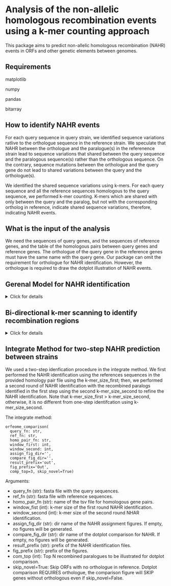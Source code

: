 # Analysis of the non-allelic homologous recombination events using a k-mer counting approach

This package aims to predict non-allelic homologous recombination (NAHR) events in ORFs and other genetic elements between genomes.

## Requirements

matplotlib

numpy

pandas

bitarray

## How to identify NAHR events

For each query sequence in query strain, we identified sequence variations ratlive to the orthologue sequence in the reference strain. We speculate that NAHR between the orthologue and the paralogue(s) in the referenence strain lead to sequence variations that shared between the query sequence and the paralogous sequence(s) rather than the orthologous sequence. On the contrary, sequence mutations between the orthologue and the query gene do not lead to shared variations between the query and the orthologue(s).

We identified the shared sequence variations using k-mers. For each query sequence and all the reference sequences homologous to the query sequence, we performed k-mer counting. K-mers which are shared with only between the query and the paralog, but not with the corresponding ortholog in reference, indicate shared sequence variations, therefore, indicating NAHR events.


## What is the input of the analysis

We need the sequences of query genes, and the sequences of reference genes, and the table of the homologous pairs between query genes and reference genes. The orthologue of the query gene in the reference genes must have the same name with the query gene. Our package can omit the requirement for orthologue for NAHR identification. However, the orthologue is required to draw the dotplot illustration of NAHR events.

## Gerenal Model for NAHR identification

<details>
  <summary>Click for details</summary>
<p>
Each query sequence is separated into minimal recombination regions (including non-recombined regions as the special case for minimal recombination regions) and the homologous flanking regions.
 </p>
<p> 
  Minimal recombination regions
  
  Minimal recombination regions are regions containing the k-mers shared only with the query sequence and the recombined paralogues in NAHR (recombined k-mers).
  
  1. In order to minimize the NAHR events and the associated recombined paralogues, the adjacent minimal recombination regions will be combined if they share a paralogue, i.e. all the adjacent minimal recombination regions are associated with different paralogues.
  
  2. The length of the minimal recombination regions satisfying 1. is minimized by trimming the minimal recombination regions to the first and last recombined k-mers within the regions. 
  
  Non-recombined regions
  
  Non-recombined regions is a operationaly a special form of minimal recombination regions which are identified using k-mers shared only between the query sequence and the orthologue sequence. The boundaries of the non-recombined regions are also set up with the first and last k-mer shared only between the query and the orthoogue. In practice, our package do not specially label the non-recombined regions. They are the minimal recombination regions in which the orthologue gene leads to "NAHR".
  
  Homologous flanking regions
  
  Homologous flanking regions are regions between the minimal recombination regions and the non-recombined regions. By definition, all the shared k-mers between the query sequence and the reference sequences are shared between the query sequence in the query strain, the orthologue sequence and the recombined paralogues. Therefore, this region is shared between the orthologue and the recombined paralogue for NAHR.
  
  The homologous flanking regions can also occur between two minimal recombination regions, which indicate an NAHR event between the two (sets of) parlogues associated with the two regions. Similarly, all the shared k-mers within these regions are shared between the query, and the two (sets of) paralogues.
  
</p>
  
  
  
</details>

## Bi-directional k-mer scanning to identify recombination regions

<details>
  <summary>Click for details</summary>
  The minimal recombination regions and the homologous flanking regions are identified using bi-directional k-mer scanning.
  <ol>
  <li> K-mer counting in reference sequences </li>
  
  For a query sequence with N reference sequences, we count the k-mers in 1XN binrary arrays. Each array records the existance of one kmer in reference sequence 1, 2, 3, ..., N. We call the {k-mer: binary array of the associated reference sequences} the reference dictionary.
  
  <li> Forward scanning </li>
  
  We scan the k-mer from the 5' end of the query sequence. 
  <ol>
  <li> We find the first k-mer shared between the query and the references, which is the start location of the first minimal recombination region. </li>
 <li> We iniate the associated refereence sequences of the first minimal recombination region with the reference sequences accounting for the first k-mer to the reference dictionary </li>
  <li> Proceed to the next k-mer. Skip it if it is not shared with the reference. </li>
  <li> For the next shared k-mer, perform intersection of the associated refereence sequences with the next shared k-mer and those with the recombination region.</li>
  <li>
  If the intersection is not empty, update the associated refereence sequences of the first minimal recombination with the intersection set. Repeat the iii-v/vi until the end of the query. </li>
  <li>
 If the intersection is empty, this indicates that non of the reference sequences contains all the shared k-mers. This location is the start of the next minimal recombination region, and we initiated the the associated refereence sequences of the next minimal recombination region with the reference sequences accounting for the first k-mer to the reference dictionary. Repeat iii-v/vi until the end of the query.</li>
  </ol>
  After the forward scanning, we obtained the start locations of all the minimal recombination regions (as well as the non-recombined regions as the special case).
  
  
  <li> Backward scanning </li>
  
  We performed similar scanning from the 3' end, and obtained the end locations of  all the minimal recombination regions (as well as the non-recombined regions as the special case).
  
  <li> Combination of forward and backward scanning to identify minimal recombination regions, non-recombined regions and the homologous flanking regions. </li>
  
  The forward scaning identifies recombination regions separated with the start locations of the minimal recombination regions, therefore, they are constituted with two parts: The left part is the minimal recombination region, and the right part is the homologous flanking region. Similarly, backward scanning identifies recombination regions separated with the end locations of the minimal recombination regions, therefore, they are constituted with two parts: The left part is the homologous flanking region and the right part is the minimal recombination region. 
  
  When we intersect the two sets of recombination regions, the forward and backward recombination regions identifying the same NAHR event will associated with the same (or at least one shared) reference genes, and the overlap of the two regions define the minimal recombination region; In contrast, the forward and backward recombination regions identifying the recombined region and the adjacent non-recombined regions are associated with different reference genes, thus, the overlap of the two regions define the homologous flanking region.
  </ol>

  
  
</details>
  
## Integrate Method for two-step NAHR prediction between strains

We used a two-step idenfication procedure in the integrate method. We first performed the NAHR identification using the references sequences in the provided homology pair file using the k-mer_size_first; then, we performed a second round of NAHR identification with the recombined paralogs identified in the first step using the second k-mer_size_second to refine the NAHR identification. Note that k-mer_size_first > k-mer_size_second, otherwise, it is no different from one-step identifcation using k-mer_size_second.

The integrate method:

```
orfeome_comparison(
  query_fn: str, 
  ref_fn: str, 
  homo_pair_fn: str,  
  window_first: int,
  window_second: int, 
  assign_fig_dir='', 
  compare_fig_dir='', 
  result_prefix='out',
  fig_prefix='Out',
  comp_top=3, skip_novel=True)
```                 

Arguments:

- query_fn (str): fasta file with the query sequences.
- ref_fn (str): fasta file with reference sequences.
- homo_pair_fn (str):  name of the tsv file for homologous gene pairs.
- window_fist (int): k-mer size of the first round NAHR identification.
- window_second (int): k-mer size of the second round NHAR identification.
- assign_fig_dir (str): dir name of the NAHR assignment figures. If empty, no figures will be generated.
- compare_fig_dir (str): dir name of the dotplot comparison for NAHR. If empty, no figures will be generated.
- resulf_prefix (str): prefix of the NAHR identification files.
- fig_prefix (str): prefix of the figures.
- com_top (int): Top N recombined paralogues to be illustrated for dotplot comparison.
- skip_novel=True: Skip ORFs with no orthologue in reference. Dotplot comparison REQUIRES orthologue, the comparison figure will SKIP genes without orthologous even if skip_novel=False.

